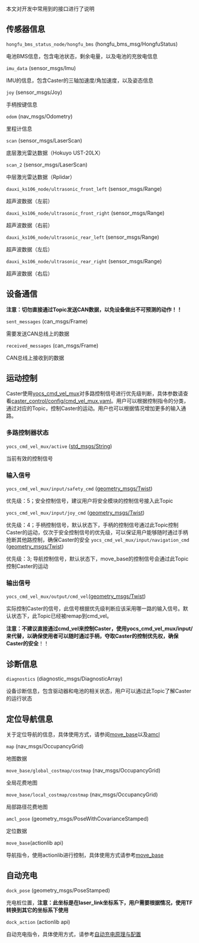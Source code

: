 本文对开发中常用到的接口进行了说明

## 传感器信息

`hongfu_bms_status_node/hongfu_bms` (hongfu_bms_msg/HongfuStatus)

电池BMS信息，包含电池状态，剩余电量，以及电池的充放电信息

`imu_data` (sensor_msgs/Imu)

IMU的信息，包含Caster的三轴加速度/角加速度，以及姿态信息

`joy` (sensor_msgs/Joy)

手柄按键信息

`odom` (nav_msgs/Odometry)

里程计信息

`scan` (sensor_msgs/LaserScan)

底层激光雷达数据（Hokuyo UST-20LX）

`scan_2` (sensor_msgs/LaserScan)

中层激光雷达数据（Rplidar）

`dauxi_ks106_node/ultrasonic_front_left` (sensor_msgs/Range)

超声波数据（左前）

`dauxi_ks106_node/ultrasonic_front_right` (sensor_msgs/Range)

超声波数据（右前）

`dauxi_ks106_node/ultrasonic_rear_left` (sensor_msgs/Range)

超声波数据（左后）

`dauxi_ks106_node/ultrasonic_rear_right` (sensor_msgs/Range)

超声波数据（右后）

## 设备通信

**注意：切勿直接通过Topic发送CAN数据，以免设备做出不可预测的动作！！**

`sent_messages` (can_msgs/Frame)

需要发送CAN总线上的数据

`received_messages` (can_msgs/Frame)

CAN总线上接收到的数据

##  运动控制

Caster使用[yocs_cmd_vel_mux](http://wiki.ros.org/yocs_cmd_vel_mux)对多路控制信号进行优先级判断，具体参数请查看[caster_control/config/cmd_vel_mux.yaml](https://github.com/I-Quotient-Robotics/caster/blob/master/caster_control/config/cmd_vel_mux.yaml)。用户可以根据控制指令的分类，通过对应的Topic，控制Caster的运动。用户也可以根据情况增加更多的输入通路。

### 多路控制器状态

`yocs_cmd_vel_mux/active` ([std_msgs/String](http://docs.ros.org/api/std_msgs/html/msg/String.html))

当前有效的控制信号

### 输入信号

`yocs_cmd_vel_mux/input/safety_cmd` ([geometry_msgs/Twist](http://docs.ros.org/api/geometry_msgs/html/msg/Twist.html))

优先级：5；安全控制信号，建议用户将安全模块的控制信号接入此Topic

`yocs_cmd_vel_mux/input/joy_cmd` ([geometry_msgs/Twist](http://docs.ros.org/api/geometry_msgs/html/msg/Twist.html))

优先级：4；手柄控制信号，默认状态下，手柄的控制信号通过此Topic控制Caster的运动，仅次于安全控制信号的优先级，可以保证用户能够随时通过手柄抢断其他路控制，确保Caster的安全
`yocs_cmd_vel_mux/input/navigation_cmd` ([geometry_msgs/Twist](http://docs.ros.org/api/geometry_msgs/html/msg/Twist.html))

优先级：3; 导航控制信号，默认状态下，move_base的控制信号会通过此Topic控制Caster的运动

### 输出信号

`yocs_cmd_vel_mux/output/cmd_vel`([geometry_msgs/Twist](http://docs.ros.org/api/geometry_msgs/html/msg/Twist.html))

实际控制Caster的信号，此信号根据优先级判断应该采用哪一路的输入信号。默认状态下，此Topic已经被remap到cmd_vel。

**注意：不建议直接通过cmd_vel来控制Caster，使用yocs_cmd_vel_mux/input/来代替，以确保使用者可以随时通过手柄，夺取Caster的控制优先权，确保Caster的安全**！！

## 诊断信息

`diagnostics` (diagnostic_msgs/DiagnosticArray)

设备诊断信息，包含驱动器和电池的相关状态，用户可以通过此Topic了解Caster的运行状态

## 定位导航信息

关于定位导航的信息，具体使用方式，请参阅[move_base](http://wiki.ros.org/move_base)以及[amcl](http://wiki.ros.org/amcl)

`map` (nav_msgs/OccupancyGrid)

地图数据

`move_base/global_costmap/costmap` (nav_msgs/OccupancyGrid)

全局花费地图

`move_base/local_costmap/costmap` (nav_msgs/OccupancyGrid)

局部路径花费地图

`amcl_pose` (geometry_msgs/PoseWithCovarianceStamped)

定位数据

`move_base`(actionlib api)

导航指令，使用actionlib进行控制，具体使用方式请参考[move_base](http://wiki.ros.org/move_base)

## 自动充电

`dock_pose` (geometry_msgs/PoseStamped)

充电桩位置，**注意：此坐标是在laser_link坐标系下，用户需要根据情况，使用TF转换到其它的坐标系下使用**

`dock_action` (actionlib api)

自动充电指令，具体使用方式，请参考[自动充电原理与配置](自动充电原理与配置)